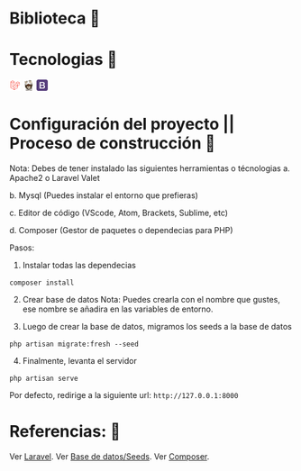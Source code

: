 # Biblioteca :page_facing_up:

# Tecnologias :rocket:

<code><img height="20" src="https://raw.githubusercontent.com/github/explore/80688e429a7d4ef2fca1e82350fe8e3517d3494d/topics/laravel/laravel.png"></code>
<code><img height="20" src="https://raw.githubusercontent.com/github/explore/80688e429a7d4ef2fca1e82350fe8e3517d3494d/topics/composer/composer.png"></code>
<code><img height="20" src="https://raw.githubusercontent.com/github/explore/80688e429a7d4ef2fca1e82350fe8e3517d3494d/topics/bootstrap/bootstrap.png"></code>

# Configuración del proyecto || Proceso de construcción :wrench:

Nota: Debes de tener instalado las siguientes herramientas o técnologias
a. Apache2 o Laravel Valet

b. Mysql (Puedes instalar el entorno que prefieras)

c. Editor de código (VScode, Atom, Brackets, Sublime, etc)

d. Composer (Gestor de paquetes o dependecias para PHP)

Pasos:

1. Instalar todas las dependecias

```
composer install
```

2. Crear base de datos Nota: Puedes crearla con el nombre que gustes, ese nombre se añadira en las variables de entorno.

3. Luego de crear la base de datos, migramos los seeds a la base de datos

```
php artisan migrate:fresh --seed
```

4. Finalmente, levanta el servidor

```
php artisan serve
```

Por defecto, redirige a la siguiente url: `http://127.0.0.1:8000`

# Referencias: :memo:

Ver [Laravel](https://laravel.com).
Ver [Base de datos/Seeds](https://laravel.com/docs/8.x/seeding).
Ver [Composer](https://getcomposer.org/).
